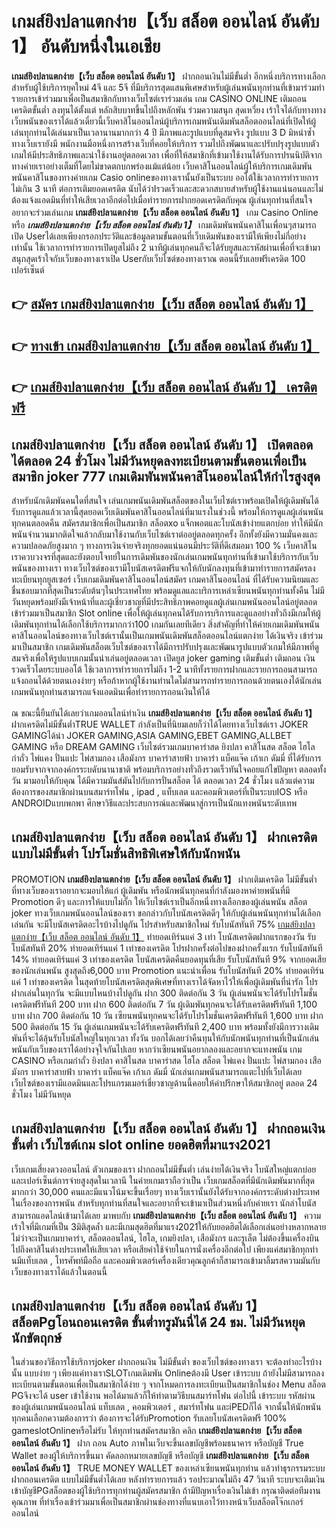 # เกมส์ยิงปลาแตกง่าย【เว็บ สล็อต ออนไลน์ อันดับ 1】   อันดับหนึ่งในเอเชีย 

**เกมส์ยิงปลาแตกง่าย【เว็บ สล็อต ออนไลน์ อันดับ 1】** ฝากถอนเงินไม่มีขั้นต่ำ  อีกหนึ่งบริการทางเลือกสำหรับผู้ใช้บริการยุคใหม่ 4จี และ 5จี ที่มีบริการสุดแสนพิเศษสำหรับผู้เล่นพนันทุกท่านที่เข้ามาร่วมทำรายการเข้าร่วมมาเพื่อเป็นสมาชิกกับทางเว็บไซต์เราร่วมเล่น เกม CASINO ONLINE เติมถอนเครดิตขั้นต่ำ ลงทุนได้ตั้งแต่ หลักสิบบาทขึ้นไปถึงหลักพัน ร่วมความสนุก สุดเหวี่ยง เร้าใจได้กับทางทางเว็บพนันของเราได้แล้วเดี๋ยวนี้เว็บคาสิโนออนไลน์ผู้บริการเกมพนันเดิมพันสล็อตออนไลน์ที่เปิดให้ผู้เล่นทุกท่านได้เล่นมาเป็นเวลานานมากกว่า 4 ปี มีภาพและรูปแบบที่ดูสมจริง รูปแบบ 3 D
มิหนำซ้ำทางเว็บเรายังมี พนักงานมือหนึ่งการสร้างเว็บที่คอยให้บริการ  รวมไปถึงพัฒนาและปรับปรุงรูปแบบตัวเกมให้มีประสิทธิภาพและน่าใช้งานอยู่ตลอดเวลา เพื่อที่ให้สมาชิกที่เข้ามาใช้งานได้รับการปรนนิบัติจากทางค่ายเราอย่างเต็มที่โดยไม่ขาดตกบกพร่องแม้แต่น้อย เว็บคาสิโนออนไลน์ผู้ให้บริการเกมเดิมพันพนันคาสิโนของทางค่ายเกม Casio onlineของทางเรานั้นยังเป็นระบบ ออโต้ใช้เวลาการทำรายการไม่เกิน 3 นาที ต่อการเติมยอดเครดิต นับได้ว่าIรวดเร็วและสะดวกสบายสำหรับผู้ใช้งานแน่นอนและไม่ต้องแจ้งแอดมินที่ทำให้เสียเวลาอีกต่อไปเมื่อทำรายการฝากยอดเครดิตกับคุณ
ผู้เล่นทุกท่านที่สนใจอยากจะร่วมเล่นเกม **เกมส์ยิงปลาแตกง่าย【เว็บ สล็อต ออนไลน์ อันดับ 1】** เกม Casino Online หรือ ***เกมส์ยิงปลาแตกง่าย【เว็บ สล็อต ออนไลน์ อันดับ 1】*** เกมเดิมพันพนันคาสิโนเพื่อนๆสามารถเปิด Userได้เลยเพียงกรอกประวัติและข้อมูลตามขั้นตอนที่เว็บเดิมพันของเรามีให้เพียงไม่กี่อย่างเท่านั้น ใช้เวลาการทำรายการเปิดยูสไม่ถึง 2 นาทีผู้เล่นทุกคนก็จะได้รับยูสและรหัสผ่านเพื่อที่จะเข้ามาสนุกสุดเร้าใจกับเว็บของทางเราเปิด Userกับเว็บไซต์ของทางเราณ ตอนนี้รับเลยฟรีเครดิต 100 เปอร์เซ็นต์ 

## 👉 [สมัคร เกมส์ยิงปลาแตกง่าย【เว็บ สล็อต ออนไลน์ อันดับ 1】](https://archa888.com/)
## 👉 [ทางเข้า เกมส์ยิงปลาแตกง่าย【เว็บ สล็อต ออนไลน์ อันดับ 1】](https://archa888.com/)
## 👉 [เกมส์ยิงปลาแตกง่าย【เว็บ สล็อต ออนไลน์ อันดับ 1】 เครดิตฟรี](https://archa888.com/)

## เกมส์ยิงปลาแตกง่าย【เว็บ สล็อต ออนไลน์ อันดับ 1】 เปิดตลอด ได้ตลอด 24 ชั่วโมง ไม่มีวันหยุดลงทะเบียนตามขั้นตอนเพื่อเป็นสมาชิก joker 777 เกมเดิมพันพนันคาสิโนออนไลน์ให้กำไรสูงสุด

สำหรับนักเดิมพันคนใดที่สนใจ เล่นเกมพนันเดิมพันสล็อตของในเว็บไซต์เราพร้อมเปิดให้ผู้เดิมพันได้รับการดูแลแล้วเวลานี้สุดยอดเว็บเดิมพันคาสิโนออนไลน์ที่มาแรงในช่วงนี้ พร้อมให้การดูแลผู้เล่นพนันทุกคนตลอดคืน สมัครสมาชิกเพื่อเป็นสมาชิก สล็อตxo แจ็กพอตและโบนัสเข้าง่ายแตกบ่อย ทำให้มีนักพนันจำนวนมากติดใจแล้วกลับมาใช้งานกับเว็บไซต์เราต่ออยู่ตลอดทุกครั้ง อีกทั้งยังมีความมั่นคงและความปลอดภัยสูงมาก ๆ ทางการเงินจ่ายจริงทุกยอดแน่นอนมีประวัติที่ดีเสมอมา 100 % เว็บคาสิโนเราควบวงจรที่สุดและยังตอบโจทย์ในการเดิมพันของนักเล่นเกมพนันทุกท่านที่เข้ามาใช้บริการกับเว็บพนันของทางเรา
ทางเว็บไซต์ของเรามีโบนัสเครดิตฟรีแจกให้กับนักลงทุนที่เข้ามาทำรายการสมัครลงทะเบียนทุกยูสเซอร์ เว็บเกมเดิมพันคาสิโนออนไลน์สมัคร เกมคาสิโนออนไลน์ ที่ได้รับความนิยมและชื่นชอบมากที่สุดเป็นระดับต้นๆในประเทศไทย พร้อมดูแลและบริการเหล่าเซียนพนันทุกท่านทั้งคืน ไม่มีวันหยุดพร้อมยังมีเจ้าหน้าที่และผู้เชี่ยวชาญที่มีประสิทธิภาพคอยดูแลผู้เล่นเกมพนันออนไลน์อยู่ตลอด เข้าร่วมมาเป็นสมาชิก Slot online เพื่อให้ผู้เล่นทุกคนได้รับการบริการและดูแลอย่างทั่วถึงมีเกมให้ผู้เดิมพันทุกท่านได้เลือกใช้บริการมากกว่า100 เกมกันเลยทีเดียว
สิ่งสำคัญที่ทำให้ค่ายเกมเดิมพันพนันคาสิโนออนไลน์ของทางเว็บไซต์เรานั้นเป็นเกมพนันเดิมพันสล็อตออนไลน์แตกง่าย ได้เงินจริง เข้าร่วมมาเป็นสมาชิก  เกมเดิมพันสล็อตเว็บไซต์ของเราได้มีการปรับปรุงและพัฒนารูปแบบตัวเกมให้มีภาพที่ดูสมจริงเพื่อให้รูปแบบเกมนั้นน่าเล่นอยู่ตลอดเวลา เปิดยูส joker gaming เติมขั้นต่ำ เติมถอน เงินรวดเร็วโดยระบบออโต้ ใช้เวลาการทำรายการไม่ถึง 1-2 นาทีทั้งรายการฝากและรายการถอนสามารถแจ้งถอนได้ด้วยตนเองง่ายๆ หรือถ้าหากผู้ใช้งานท่านใดไม่สามารถทำรายการถอนด้วยตนเองได้นักเล่นเกมพนันทุกท่านสามารถแจ้งแอดมินเพื่อทำรายการถอนเงินให้ได้

ณ ขณะนี้ยืนยันได้เลยว่าเกมออนไลน์ทำเงิน **เกมส์ยิงปลาแตกง่าย【เว็บ สล็อต ออนไลน์ อันดับ 1】** ฝากเครดิตไม่มีขั้นต่ำTRUE WALLET กำลังเป็นที่นิยมเลยก็ว่าได้โดยทางเว็บไซต์เรา JOKER GAMINGได้นำ  JOKER GAMING,ASIA GAMING,EBET GAMING,ALLBET GAMING หรือ DREAM GAMING เว็บไซต์รวมเกมบาคาร่าสด ยิงปลา คาสิโนสด สล็อต ไฮโล กำถั่ว ไพ่แคง ปั่นแปะ ไพ่สามกอง เสือมังกร บาคาร่าสายฟ้า บาคาร่า แบ็คแจ๊ค เก้าเก ดัมมี่ ที่ได้รับการยอมรับจากจากองค์กรระบดับนานาชาติ พร้อมบริการอย่างทั่วถึงรวดเร็วทันใจคอยแก้ไขปัญหา ตลอดทั้งวัน มามอบให้กับคุณ ได้มีความมันส์มันไปกับการปั่นสล็อต ได้ ตลอดเวลา 24 ชั่วโมง แล้วแต่ความต้องการของสมาชิกผ่านบนสมาร์ทโฟน , ipad , แท็บเลต และคอมพิวเตอร์ที่เป็นระบบIOS หรือ ANDROIDแบบพกพา ศึกษาวิธีและประสบการณ์และพัฒนาสู่การเป็นนักแทงพนันระดับเทพ

## เกมส์ยิงปลาแตกง่าย【เว็บ สล็อต ออนไลน์ อันดับ 1】 ฝากเครดิตแบบไม่มีขั้นต่ำ โปรโมชั่นสิทธิพิเศษให้กับนักพนัน

 PROMOTION  **เกมส์ยิงปลาแตกง่าย【เว็บ สล็อต ออนไลน์ อันดับ 1】** ฝากเติมเครดิต ไม่มีขั้นต่ำ ที่ทางเว็บของเราอยากจะมอบให้แก่  ผู้เดิมพัน หรือนักพนันทุกคนที่กำลังมองหาค่ายพนันที่มี  Promotion ดีๆ และการให้แบบไม่กั๊ก ให้เว็บไซต์เราเป็นอีกหนึ่งทางเลือกของผู้เล่นพนัน สล็อต joker ทางเว็บเกมพนันออนไลน์ของเรา ขอกล่าวกับโบนัสเครดิตดีๆ ให้กับผู้เล่นพนันทุกท่านได้เลือกเล่นกัน จะมีโบนัสเครดิตอะไรบ้างไปดูกัน
โปรสำหรับสมาชิกใหม่ รับโบนัสทันที 75% [เกมส์ยิงปลาแตกง่าย【เว็บ สล็อต ออนไลน์ อันดับ 1】](https://archa888.com/) ทำยอดเทิร์นแค่ 3 เท่า
โบนัสเครดิตฝากแรกของวัน รับโบนัสทันที 20% ทำยอดเทิร์นแค่ 1 เท่าของเครดิต
โปรฝากครั้งต่อไปของฝากครั้งแรก รับโบนัสทันที 14% ทำยอดเทิร์นแค่ 3 เท่าของเครดิต
โบนัสเครดิตคืนยอดทุนที่เสีย รับโบนัสทันที 9% จากยอดเสียของนักเล่นพนัน สูงสุดถึง6,000 บาท
 Promotion แนะนำเพื่อน รับโบนัสทันที 20% ทำยอดเทิร์นแค่ 1 เท่าของเครดิต
ในสุดท้ายโบนัสเครดิตสุดพิเศษที่ทางเราได้จัดหาไว้ให้เพื่อผู้เดิมพันที่น่ารัก โปรฝากเล่นในทุกวัน จะมีแบบไหนบ้างไปดูกัน
ฝาก 300 ติดต่อกัน 3 วัน ผู้เล่นพนันจะได้รับโปรโมชั่นเครดิตฟรีทันที 200 บาท
ฝาก 600 ติดต่อกัน 7 วัน ผู้เดิมพันทุกคนจะได้รับเครดิตฟรีทันที 1,100 บาท
ฝาก 700 ติดต่อกัน 10 วัน เซียนพนันทุกคนจะได้รับโปรโมชั่นเครดิตฟรีทันที 1,600 บาท
ฝาก 500 ติดต่อกัน 15 วัน ผู้เล่นเกมพนันจะได้รับเครดิตฟรีทันที 2,400 บาท
พร้อมทั้งยังมีการวางเดิมพันที่จะได้ลุ้นรับโบนัสใหญ่ในทุกเวลา ทั้งวัน บอกได้เลยว่าคืนทุนให้กับนักพนันทุกท่านที่เป็นนักเล่นพนันกับเว็บของเราได้อย่างจุใจกันไปเลย หากว่าเซียนพนันอยากลองและอยากจะแทงพนัน เกม CASINO หรือเกมกำถั่ว  ยิงปลา คาสิโนสด บาคาร่าสด ไฮโล สล็อต ไพ่แคง ปั่นแปะ ไพ่สามกอง เสือมังกร บาคาร่าสายฟ้า บาคาร่า แบ็คแจ๊ค เก้าเก ดัมมี่ นักเล่นเกมพนันสามารถแตะไปที่เว็บได้เลย เว็บไซต์ของเรามีแอดมินและโปรแกรมเมอร์เชี่ยวชาญด้านนี้คอยให้คำปรึกษาให้สมาชิกอยู่ ตลอด 24 ชั่วโมง ไม่มีวันหยุด

## เกมส์ยิงปลาแตกง่าย【เว็บ สล็อต ออนไลน์ อันดับ 1】 ฝากถอนเงิน ขั้นต่ำ  เว็บไซต์เกม slot online ยอดฮิตที่มาแรง2021

เว็บเกมเสี่ยงดวงออนไลน์ ตัวเกมของเรา ฝากถอนไม่มีขั้นต่ำ เล่นง่ายได้เงินจริง โบนัสใหญ่แตกบ่อยและเปอร์เซ็นต์การจ่ายสูงสุดในเวลานี ในค่ายเกมเราถือว่าเป็น เว็บเกมสล็อตที่มีนักเดิมพันมากที่สุดมากกว่า 30,000 คนและมีแนวโน้มจะขึ้นเรื่อยๆ ทางเว็บเรานั้นยังได้รับจากองค์กรระดับต่างประเทศในเรื่องของการพนัน สำหรับทุกท่านที่สนใจและอยากที่จะเข้ามาเป็นส่วนหนึ่งกับค่ายเรา นักล่าโบนัสสามารถแอดไลน์เข้ามาได้เลย
	มาพบกับ **เกมส์ยิงปลาแตกง่าย【เว็บ สล็อต ออนไลน์ อันดับ 1】** ความเร้าใจที่มีเกมที่เป็น 3มิติสุดล้ำ และมีเกมสุดฮิตที่มาแรง2021ให้กับยอดฮิตได้เลือกเล่นอย่างหลากหลาย  ไม่ว่าจะเป็นเกมบาคาร่า, สล็อตออนไลน์, ไฮโล, เกมยิงปลา, เสือมังกร และรูเล็ต ไม่ต้องขึ้นเครื่องบินไปถึงคาสิโนต่างประเทศให้เสียเวลา หรือเสียค่าใช้จ่ายในการนั่งเครื่องอีกต่อไป เพียงแค่สมาชิกทุกท่านมีแท็บเลต , โทรศัพท์มือถือ และคอมพิวเตอร์เครื่องเดียวคุณลูกค้าก็สามารถเข้ามาลิ้มรสความมันกับเว็บของทางเราได้แล้วในตอนนี้

## เกมส์ยิงปลาแตกง่าย【เว็บ สล็อต ออนไลน์ อันดับ 1】 สล็อตPgโอนถอนเครดิต ขั้นต่ำทรูมันนี่ได้ 24 ชม. ไม่มีวันหยุดนักขัตฤกษ์

ในส่วนของวิธีการใช้บริการjoker ฝากถอนเงิน ไม่มีขั้นต่ำ ของเว็บไซต์ของทางเรา จะต้องทำอะไรบ้างนั้น แบบง่าย ๆ เพียงแค่ทางเราSLOTเกมเดิมพัน Onlineต้องมี User เข้าระบบ ถ้ายังไม่มีสามารถลงทะเบียนตามขั้นตอนเพื่อเป็นสมาชิกได้ง่าย ๆ จากโหมดการลงทะเบียนเป็นสมาชิกในช่อง Menu สล็อต PGจึงจะได้ user เข้าใช้งาน พอได้มาแล้วก็ให้ทำตามวิธีบนสมาร์ทโฟน ต่อไปนี้
เข้าระบบ รหัสผ่าน  ของผู้เล่นเกมพนันออนไลน์ แท็บเลต , คอมพิวเตอร์ , สมาร์ทโฟน และiPEDก็ได้
จากนั้นให้นักพนันทุกคนเลือกความต้องการว่า ต้องการจะได้รับPromotion รับเลยโบนัสเครดิตฟรี 100% gameslotOnlineหรือไม่รับ
ให้ทุกท่านสมัครสมาชิก คลิก **เกมส์ยิงปลาแตกง่าย【เว็บ สล็อต ออนไลน์ อันดับ 1】** ฝาก ถอน Auto ภาพในเว็บจะขึ้นเลขบัญชีพร้อมธนาคาร หรือบัญชี True Wallet ของผู้ให้บริการขึ้นมา
คัดลอกหมายเลขบัญชี หรือบัญชี **เกมส์ยิงปลาแตกง่าย【เว็บ สล็อต ออนไลน์ อันดับ 1】** TRUE MONEY WALLET ของเหล่าเซียนพนันทุกท่าน แล้วทำธุรกรรมระบบฝากถอนเครดิต แบบไม่มีขั้นต่ำได้เลย
หลังทำรายการแล้ว รอประมาณไม่ถึง 47 วินาที ระบบจะเติมเงินเข้าบัญชีPGสล็อตของผู้ใช้บริการทุกท่านผู้สมัครสมาชิก
ถ้ามีปัญหาเรื่องเงินไม่เข้า กรุณาติดต่อทีมงานคุณภาพ ที่ทำเรื่องเข้าร่วมมาเพื่อเป็นสมาชิกผ่านช่องทางที่แนบเอาไว้ทางหน้าเว็บสล็อตโจ๊กเกอร์ออนไลน์



